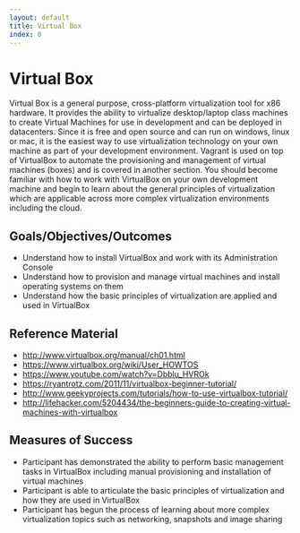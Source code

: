 ```yaml
---
layout: default
title: Virtual Box 
index: 0
---
```


Virtual Box
===========

Virtual Box is a general purpose, cross-platform virtualization tool for x86 hardware. It provides the ability to virtualize desktop/laptop class machines to create Virtual Machines for use in development and can be deployed in datacenters. Since it is free and open source and can run on windows, linux or mac, it is the easiest way to use virtualization technology on your own machine as part of your development environment. Vagrant is used on top of VirtualBox to automate the provisioning and management of virtual machines (boxes) and is covered in another section. You should become familiar with how to work with VirtualBox on your own development machine and begin to learn about the general principles of virtualization which are applicable across more complex virtualization environments including the cloud.

Goals/Objectives/Outcomes
-------------------------

* Understand how to install VirtualBox and work with its Administration Console
* Understand how to provision and manage virtual machines and install operating systems on them
* Understand how the basic principles of virtualization are applied and used in VirtualBox

Reference Material
------------------

* http://www.virtualbox.org/manual/ch01.html
* https://www.virtualbox.org/wiki/User_HOWTOS
* https://www.youtube.com/watch?v=Dbblu_HVROk
* https://ryantrotz.com/2011/11/virtualbox-beginner-tutorial/
* http://www.geekyprojects.com/tutorials/how-to-use-virtualbox-tutorial/
* http://lifehacker.com/5204434/the-beginners-guide-to-creating-virtual-machines-with-virtualbox

Measures of Success
-------------------

* Participant has demonstrated the ability to perform basic management tasks in VirtualBox including manual provisioning and installation of virtual machines
* Participant is able to articulate the basic principles of virtualization and how they are used in VirtualBox
* Participant has begun the process of learning about more complex virtualization topics such as networking, snapshots and image sharing
